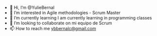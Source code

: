 - 👋 Hi, I’m @YulieBernal
- 👀 I’m interested in Agile methodologies - Scrum Master
- 🌱 I’m currently learning I am currently learning in programming classes
- 💞️ I’m looking to collaborate on mi equipo de Scrum
- 📫 How to reach me ybbernalc@gmail.com

<!---
YulieBernal/YulieBernal is a ✨ special ✨ repository because its `README.md` (this file) appears on your GitHub profile.
You can click the Preview link to take a look at your changes.
--->
